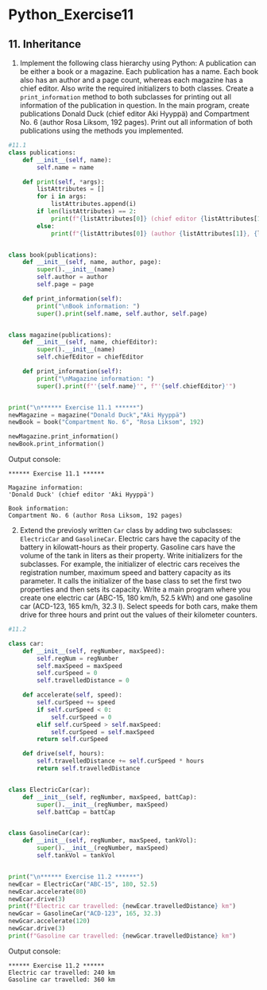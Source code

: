 # Python_Exercise11
## 11. Inheritance

1. Implement the following class hierarchy using Python: A publication can be either a book or a magazine. Each publication has a name. Each book 
also has an author and a page count, whereas each magazine has a chief editor. Also write the required initializers to both classes. Create a 
`print_information` method to both subclasses for printing out all information of the publication in question. In the main program, create 
publications Donald Duck (chief editor Aki Hyyppä) and Compartment No. 6 (author Rosa Liksom, 192 pages). Print out all information of both
publications using the methods you implemented. 
```python
#11.1
class publications:
    def __init__(self, name):
        self.name = name

    def print(self, *args):
        listAttributes = []
        for i in args:
            listAttributes.append(i)
        if len(listAttributes) == 2:
            print(f"{listAttributes[0]} (chief editor {listAttributes[1]})")
        else:
            print(f"{listAttributes[0]} (author {listAttributes[1]}, {listAttributes[2]} pages)")


class book(publications):
    def __init__(self, name, author, page):
        super().__init__(name)
        self.author = author
        self.page = page

    def print_information(self):
        print("\nBook information: ")
        super().print(self.name, self.author, self.page)


class magazine(publications):
    def __init__(self, name, chiefEditor):
        super().__init__(name)
        self.chiefEditor = chiefEditor

    def print_information(self):
        print("\nMagazine information: ")
        super().print(f"'{self.name}'", f"'{self.chiefEditor}'")


print("\n****** Exercise 11.1 ******")
newMagazine = magazine("Donald Duck","Aki Hyyppä")
newBook = book("Compartment No. 6", "Rosa Liksom", 192)

newMagazine.print_information()
newBook.print_information()
```
Output console:
```
****** Exercise 11.1 ******

Magazine information: 
'Donald Duck' (chief editor 'Aki Hyyppä')

Book information: 
Compartment No. 6 (author Rosa Liksom, 192 pages)
```

2. Extend the previosly written `Car` class by adding two subclasses: `ElectricCar` and `GasolineCar`. Electric cars have the capacity of the 
battery in kilowatt-hours as their property. Gasoline cars have the volume of the tank in liters as their property. Write initializers for the
subclasses. For example, the initializer of electric cars receives the registration number, maximum speed and battery capacity as its parameter.
It calls the initializer of the base class to set the first two properties and then sets its capacity. Write a main program where you create
one electric car (ABC-15, 180 km/h, 52.5 kWh) and one gasoline car (ACD-123, 165 km/h, 32.3 l). Select speeds for both cars, make them drive for
three hours and print out the values of their kilometer counters.
```python
#11.2

class car:
    def __init__(self, regNumber, maxSpeed):
        self.regNum = regNumber
        self.maxSpeed = maxSpeed
        self.curSpeed = 0
        self.travelledDistance = 0

    def accelerate(self, speed):
        self.curSpeed += speed
        if self.curSpeed < 0:
            self.curSpeed = 0
        elif self.curSpeed > self.maxSpeed:
            self.curSpeed = self.maxSpeed
        return self.curSpeed

    def drive(self, hours):
        self.travelledDistance += self.curSpeed * hours
        return self.travelledDistance


class ElectricCar(car):
    def __init__(self, regNumber, maxSpeed, battCap):
        super().__init__(regNumber, maxSpeed)
        self.battCap = battCap


class GasolineCar(car):
    def __init__(self, regNumber, maxSpeed, tankVol):
        super().__init__(regNumber, maxSpeed)
        self.tankVol = tankVol


print("\n****** Exercise 11.2 ******")
newEcar = ElectricCar("ABC-15", 180, 52.5)
newEcar.accelerate(80)
newEcar.drive(3)
print(f"Electric car travelled: {newEcar.travelledDistance} km")
newGcar = GasolineCar("ACD-123", 165, 32.3)
newGcar.accelerate(120)
newGcar.drive(3)
print(f"Gasoline car travelled: {newGcar.travelledDistance} km")
```
Output console:
```
****** Exercise 11.2 ******
Electric car travelled: 240 km
Gasoline car travelled: 360 km
```
